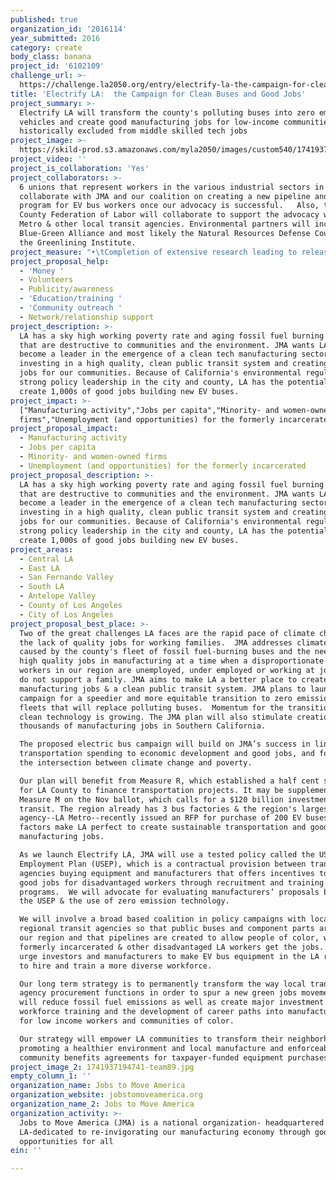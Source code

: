 ```yaml
---
published: true
organization_id: '2016114'
year_submitted: 2016
category: create
body_class: banana
project_id: '6102109'
challenge_url: >-
  https://challenge.la2050.org/entry/electrify-la-the-campaign-for-clean-buses-and-good-jobs
title: 'Electrify LA:  the Campaign for Clean Buses and Good Jobs'
project_summary: >-
  Electrify LA will transform the county's polluting buses into zero emission
  vehicles and create good manufacturing jobs for low-income communities
  historically excluded from middle skilled tech jobs
project_image: >-
  https://skild-prod.s3.amazonaws.com/myla2050/images/custom540/1741937194741-team89.jpg
project_video: ''
project_is_collaboration: 'Yes'
project_collaborators: >-
  6 unions that represent workers in the various industrial sectors in LA will
  collaborate with JMA and our coalition on creating a new pipeline and training
  program for EV bus workers once our advocacy is successful.   Also, the LA
  County Federation of Labor will collaborate to support the advocacy with LA
  Metro & other local transit agencies. Environmental partners will include the
  Blue-Green Alliance and most likely the Natural Resources Defense Council, and
  the Greenlining Institute.
project_measure: "•\tCompletion of extensive research leading to release in 2017 of a white paper on EV buses,  the bus procurement process & making LA a hub for new manufacturing jobs.  \n* Evaluation of the number of workers employed in good career jobs in EV bus manufacturing, the quality of worker training and terms of employment, and provision of ongoing support to ensure retention.  \n* Evaluation of the number of workers employed who do not presently have access to quality employment, including targeted workers such as women, the formerly incarcerated, and people of color.\n* Evaluation of the number of electric powered buses manufactured in California and in the pipeline.\n* Achievement of community benefits agreements in connection with contracts for EV bus manufacture that include commitments to quality jobs, training and apprenticeship programs, career ladder development, outreach to non-traditional workers; bilingual human resources capacity and workplace ESL; a plan to address barriers for workers (including the need for childcare & local transportation), and recruitment targeted to disadvantaged workers.  \n* Winning strong policies for clean buses that require the creation of good jobs and equity for all purchases above $10 million with transit agencies throughout Southern California .\n* Building a coalition that includes environmental, labor and civil rights movements that can create momentum to Electrify LA."
project_proposal_help:
  - 'Money '
  - Volunteers
  - Publicity/awareness
  - 'Education/training '
  - 'Community outreach '
  - Network/relationship support
project_description: >-
  LA has a sky high working poverty rate and aging fossil fuel burning buses
  that are destructive to communities and the environment. JMA wants LA to
  become a leader in the emergence of a clean tech manufacturing sector by
  investing in a high quality, clean public transit system and creating good
  jobs for our communities. Because of California's environmental regulation and
  strong policy leadership in the city and county, LA has the potential to
  create 1,000s of good jobs building new EV buses.
project_impact: >-
  ["Manufacturing activity","Jobs per capita","Minority- and women-owned
  firms","Unemployment (and opportunities) for the formerly incarcerated"]
project_proposal_impact:
  - Manufacturing activity
  - Jobs per capita
  - Minority- and women-owned firms
  - Unemployment (and opportunities) for the formerly incarcerated
project_proposal_description: >-
  LA has a sky high working poverty rate and aging fossil fuel burning buses
  that are destructive to communities and the environment. JMA wants LA to
  become a leader in the emergence of a clean tech manufacturing sector by
  investing in a high quality, clean public transit system and creating good
  jobs for our communities. Because of California's environmental regulation and
  strong policy leadership in the city and county, LA has the potential to
  create 1,000s of good jobs building new EV buses.
project_areas:
  - Central LA
  - East LA
  - San Fernando Valley
  - South LA
  - Antelope Valley
  - County of Los Angeles
  - City of Los Angeles
project_proposal_best_place: >-
  Two of the great challenges LA faces are the rapid pace of climate change &
  the lack of quality jobs for working families.  JMA addresses climate change
  caused by the county's fleet of fossil fuel-burning buses and the need for
  high quality jobs in manufacturing at a time when a disproportionate number of
  workers in our region are unemployed, under employed or working at jobs that
  do not support a family. JMA aims to make LA a better place to create
  manufacturing jobs & a clean public transit system. JMA plans to launch a new
  campaign for a speedier and more equitable transition to zero emission bus
  fleets that will replace polluting buses.  Momentum for the transition to
  clean technology is growing. The JMA plan will also stimulate creation of
  thousands of manufacturing jobs in Southern California.

  The proposed electric bus campaign will build on JMA’s success in linking
  transportation spending to economic development and good jobs, and focus on
  the intersection between climate change and poverty.

  Our plan will benefit from Measure R, which established a half cent sales tax
  for LA County to finance transportation projects. It may be supplemented by
  Measure M on the Nov ballot, which calls for a $120 billion investment in
  transit. The region already has 3 bus factories & the region's largest transit
  agency--LA Metro--recently issued an RFP for purchase of 200 EV buses.  These
  factors make LA perfect to create sustainable transportation and good local
  manufacturing jobs.

  As we launch Electrify LA, JMA will use a tested policy called the US
  Employment Plan (USEP), which is a contractual provision between transit
  agencies buying equipment and manufacturers that offers incentives to create
  good jobs for disadvantaged workers through recruitment and training
  programs.  We will advocate for evaluating manufacturers’ proposals based on
  the USEP & the use of zero emission technology.

  We will involve a broad based coalition in policy campaigns with local &
  regional transit agencies so that public buses and component parts are made in
  our region and that pipelines are created to allow people of color, women, the
  formerly incarcerated & other disadvantaged LA workers get the jobs.  We will
  urge investors and manufacturers to make EV bus equipment in the LA region and
  to hire and train a more diverse workforce.

  Our long term strategy is to permanently transform the way local transit
  agency procurement functions in order to spur a new green jobs movement that
  will reduce fossil fuel emissions as well as create major investment in
  workforce training and the development of career paths into manufacturing jobs
  for low income workers and communities of color. 

  Our strategy will empower LA communities to transform their neighborhoods by
  promoting a healthier environment and local manufacture and enforceable
  community benefits agreements for taxpayer-funded equipment purchases.
project_image_2: 1741937194741-team89.jpg
empty_column_1: ''
organization_name: Jobs to Move America
organization_website: jobstomoveamerica.org
organization_name_2: Jobs to Move America
organization_activity: >-
  Jobs to Move America (JMA) is a national organization- headquartered in
  LA-dedicated to re-invigorating our manufacturing economy through good jobs &
  opportunities for all
ein: ''

---
```

